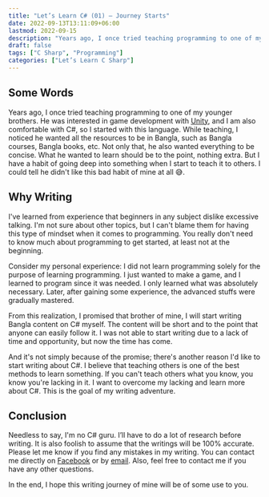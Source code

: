 ```yaml
---
title: "Let’s Learn C# (01) — Journey Starts"
date: 2022-09-13T13:11:09+06:00
lastmod: 2022-09-15
description: "Years ago, I once tried teaching programming to one of my younger brothers. He was interested in game development with Unity, and I am also comfortable with C#, so I started with this language."
draft: false
tags: ["C Sharp", "Programming"]
categories: ["Let’s Learn C Sharp"]
---
```


## Some Words

Years ago, I once tried teaching programming to one of my younger brothers. He was interested in game development with [Unity](https://unity.com/), and I am also comfortable with C#, so I started with this language. While teaching, I noticed he wanted all the resources to be in Bangla, such as Bangla courses, Bangla books, etc. Not only that, he also wanted everything to be concise. What he wanted to learn should be to the point, nothing extra. But I have a habit of going deep into something when I start to teach it to others. I could tell he didn't like this bad habit of mine at all :sweat_smile:.

## Why Writing

I've learned from experience that beginners in any subject dislike excessive talking. I'm not sure about other topics, but I can't blame them for having this type of mindset when it comes to programming. You really don't need to know much about programming to get started, at least not at the beginning.

Consider my personal experience: I did not learn programming solely for the purpose of learning programming. I just wanted to make a game, and I learned to program since it was needed. I only learned what was absolutely necessary. Later, after gaining some experience, the advanced stuffs were gradually mastered.

From this realization, I promised that brother of mine, I will start writing Bangla content on C# myself. The content will be short and to the point that anyone can easily follow it. I was not able to start writing due to a lack of time and opportunity, but now the time has come.

And it's not simply because of the promise; there's another reason I'd like to start writing about C#. I believe that teaching others is one of the best methods to learn something. If you can't teach others what you know, you know you're lacking in it. I want to overcome my lacking and learn more about C#. This is the goal of my writing adventure.

## Conclusion

Needless to say, I'm no C# guru. I’ll have to do a lot of research before writing. It is also foolish to assume that the writings will be 100% accurate. Please let me know if you find any mistakes in my writing. You can contact me directly on [Facebook](https://facebook.com/intisarbnaim) or by [email](mailto:intisarbnaim@gmail.com). Also, feel free to contact me if you have any other questions.

In the end, I hope this writing journey of mine will be of some use to you.
